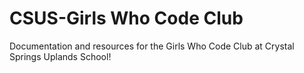 # CSUS-Girls Who Code Club
Documentation and resources for the Girls Who Code Club at Crystal Springs Uplands School!
